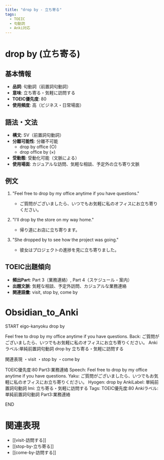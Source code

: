 ```yaml
---
title: "drop by - 立ち寄る"
tags:
  - TOEIC
  - 句動詞
  - Anki対応
---
```


# drop by (立ち寄る)

## 基本情報
- **品詞**: 句動詞（前置詞句動詞）
- **意味**: 立ち寄る・気軽に訪問する
- **TOEIC優先度**: 80
- **使用頻度**: 高（ビジネス・日常場面）

## 語法・文法
- **構文**: SV（前置詞句動詞）
- **分離可能性**: 分離不可能
  - drop by office (○)
  - drop office by (×)
- **受動態**: 受動化可能（文脈による）
- **使用場面**: カジュアルな訪問、気軽な相談、予定外の立ち寄り文脈

## 例文
1. "Feel free to drop by my office anytime if you have questions."
   - ご質問がございましたら、いつでもお気軽に私のオフィスにお立ち寄りください。

2. "I'll drop by the store on my way home."
   - 帰り道にお店に立ち寄ります。

3. "She dropped by to see how the project was going."
   - 彼女はプロジェクトの進捗を見に立ち寄りました。

## TOEIC出題傾向
- **頻出Part**: Part 3（業務連絡）, Part 4（スケジュール・案内）
- **出題文脈**: 気軽な相談、予定外訪問、カジュアルな業務連絡
- **関連語彙**: visit, stop by, come by

# Obsidian_to_Anki
START
eigo-kanyoku
drop by

Feel free to drop by my office anytime if you have questions.
Back: 
ご質問がございましたら、いつでもお気軽に私のオフィスにお立ち寄りください。
Ankiラベル:単純前置詞句動詞
drop by
立ち寄る・気軽に訪問する

関連表現
・visit
・stop by
・come by

TOEIC優先度:80
Part3:業務連絡
Speech: Feel free to drop by my office anytime if you have questions.
Yaku: ご質問がございましたら、いつでもお気軽に私のオフィスにお立ち寄りください。
Hyogen: drop by
AnkiLabel: 単純前置詞句動詞
Imi: 立ち寄る・気軽に訪問する
Tags: TOEIC優先度:80 Ankiラベル:単純前置詞句動詞 Part3:業務連絡
<!--ID: 1754246171642-->
END

# 関連表現
- [[visit-訪問する]]
- [[stop-by-立ち寄る]]
- [[come-by-訪問する]]